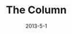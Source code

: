 ---
layout: portfolio-post
title: "The Column"
date: 2013-5-1
tags: 
    - C#
    - OpenGL
    - OpenTK

type: game

include: true

images:
    - "../../assets/images/columnfeature.jpg"

description: "A C# OpenGL 3D Graphics program."
---